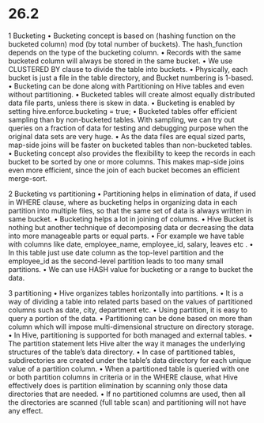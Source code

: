 # 26.2
1 Bucketing
• Bucketing concept is based on (hashing function on the bucketed column) mod (by total number of buckets). The hash_function depends on the type of the bucketing column.
• Records with the same bucketed column will always be stored in the same bucket.
• We use CLUSTERED BY clause to divide the table into buckets.
• Physically, each bucket is just a file in the table directory, and Bucket numbering is 1-based.
• Bucketing can be done along with Partitioning on Hive tables and even without partitioning.
• Bucketed tables will create almost equally distributed data file parts, unless there is skew in data.
• Bucketing is enabled by setting hive.enforce.bucketing = true;
• Bucketed tables offer efficient sampling than by non-bucketed tables. With sampling, we can try out queries on a fraction of data for testing and debugging purpose when the original data sets are very huge.
• As the data files are equal sized parts, map-side joins will be faster on bucketed tables than non-bucketed tables.
• Bucketing concept also provides the flexibility to keep the records in each bucket to be sorted by one or more columns. This makes map-side joins even more efficient, since the join of each bucket becomes an efficient merge-sort.


2 Bucketing vs partitioning
• Partitioning helps in elimination of data, if used in WHERE clause, where as bucketing helps in organizing data in each partition into multiple files, so that the same set of data is always written in same bucket.
• Bucketing helps a lot in joining of columns.
• Hive Bucket is nothing but another technique of decomposing data or decreasing the data into more manageable parts or equal parts.
• For example we have table with columns like date, employee_name, employee_id, salary, leaves etc .
• In this table just use date column as the top-level partition and the employee_id as the second-level partition leads to too many small partitions.
• We can use HASH value for bucketing or a range to bucket the data.

3 partitioning
• Hive organizes tables horizontally into partitions.
• It is a way of dividing a table into related parts based on the values of partitioned columns such as date, city, department etc.
• Using partition, it is easy to query a portion of the data.
• Partitioning can be done based on more than column which will impose multi-dimensional structure on directory storage.
• In Hive, partitioning is supported for both managed and external tables.
• The partition statement lets Hive alter the way it manages the underlying structures of the table’s data directory.
• In case of partitioned tables, subdirectories are created under the table’s data directory for each unique value of a partition column.
• When a partitioned table is queried with one or both partition columns in criteria or in the WHERE clause, what Hive effectively does is partition elimination by scanning only those data directories that are needed.
• If no partitioned columns are used, then all the directories are scanned (full table scan) and partitioning will not have any effect.
